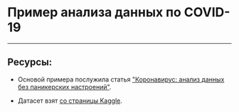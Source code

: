 # Пример анализа данных по COVID-19
---
## Ресурсы:

- Основой примера послужила статья ["Коронавирус: анализ данных без паникерских настроений"](https://proglib.io/p/koronavirus-analiz-dannyh-bez-panikerskih-nastroeniy-2020-02-20).

- Датасет взят [со страницы Kaggle](https://www.kaggle.com/sudalairajkumar/novel-corona-virus-2019-dataset?select=covid_19_data.csv).
